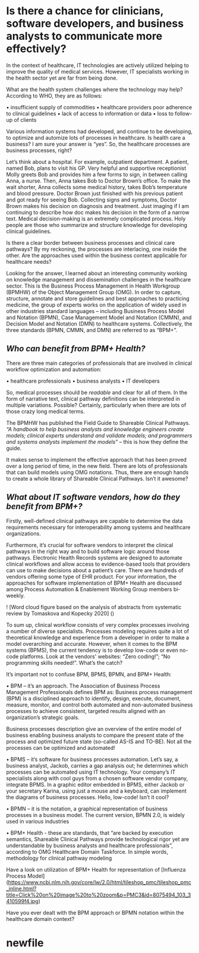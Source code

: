 # **Is there a chance for clinicians, software developers, and business analysts to communicate more effectively?** 

In the context of healthcare, IT technologies are actively utilized helping to improve the quality of medical services. However, IT specialists working in the health sector yet are far from being done.

What are the health system challenges where the technology may help? According to WHO, they are as follows: 

•	insufficient supply of commodities
•	healthcare providers poor adherence to clinical guidelines
•	lack of access to information or data
•	loss to follow-up of clients

Various information systems had developed, and continue to be developing, to optimize and automize lots of processes in healthcare. Is health care a business? I am sure your answer is “yes”. So, the healthcare processes are business processes, right? 

Let’s think about a hospital. For example, outpatient department. A patient, named Bob, plans to visit his GP. Very helpful and supportive receptionist Molly greets Bob and provides him a few forms to sign, in between calling Anna, a nurse. Then, Anna takes Bob to Doctor Brown’s office. To make the wait shorter, Anna collects some medical history, takes Bob’s temperature and blood pressure. Doctor Brown just finished with his previous patient and got ready for seeing Bob. Collecting signs and symptoms, Doctor Brown makes his decision on diagnosis and treatment. Just imaging if I am continuing to describe how doc makes his decision in the form of a narrow text. Medical decision-making is an extremely complicated process. Holy people are those who summarize and structure knowledge for developing clinical guidelines. 

Is there a clear border between business processes and clinical care pathways? By my reckoning, the processes are interlacing, one inside the other. Are the approaches used within the business context applicable for healthcare needs? 

Looking for the answer, I learned about an interesting community working on knowledge management and dissemination challenges in the healthcare sector. This is the Business Process Management in Health Workgroup (BPMHW) of the Object Management Group (OMG). In order to capture, structure, annotate and store guidelines and best approaches to practicing medicine, the group of experts works on the application of widely used in other industries standard languages – including Business Process Model and Notation (BPMN), Case Management Model and Notation (CMMN), and Decision Model and Notation (DMN) to healthcare systems. Collectively, the three standards (BPMN, CMMN, and DMN) are referred to as “BPM+”. 

## ***Who can benefit from BPM+ Health?***

There are three main categories of professionals that are involved in clinical workflow optimization and automation: 

•	healthcare professionals
•	business analysts
•	IT developers

So, medical processes should be *readable* and clear for all of them. In the form of narrative text, clinical pathway definitions can be interpreted in multiple variations. Possible? Certainly, particularly when there are lots of those crazy long medical terms. 

The BPMHW has published the Field Guide to Shareable Clinical Pathways. *“A handbook to help business analysts and knowledge engineers create models; clinical experts understand and validate models; and programmers and systems analysts implement the models”* – this is how they define the guide.

It makes sense to implement the effective approach that has been proved over a long period of time, in the new field. There are lots of professionals that can build models using OMG notations. Thus, there are enough hands to create a whole library of Shareable Clinical Pathways. Isn’t it awesome? 

## ***What about IT software vendors, how do they benefit from BPM+?*** 

Firstly, well-defined clinical pathways are capable to determine the data requirements necessary for interoperability among systems and healthcare organizations.

Furthermore, it’s crucial for software vendors to interpret the clinical pathways in the right way and to build software logic around those pathways. Electronic Health Records systems are designed to automate clinical workflows and allow access to evidence-based tools that providers can use to make decisions about a patient’s care. There are hundreds of vendors offering some type of EHR product. For your information, the approaches for software implementation of BPM+ Health are discussed among Process Automation & Enablement Working Group members bi-weekly.

 
! [Word cloud figure based on the analysis of abstracts from systematic review by Tomaskova and Kopecky 2020] ()

To sum up, clinical workflow consists of very complex processes involving a number of diverse specialists. Processes modeling requires quite a lot of theoretical knowledge and experience from a developer in order to make a model overarching and accurate. However, when it comes to the BPM systems (BPMS), the current tendency is to develop low-code or even no-code platforms. Look at the vendors' websites: “Zero coding!”; “No programming skills needed!”.
What’s the catch?

It’s important not to confuse BPM, BPMS, BPMN, and BPM+ Health:
 
•	BPM – it’s an approach. The Association of Business Process Management Professionals defines BPM as:
Business process management (BPM) is a disciplined approach to identify, design, execute, document, measure, monitor, and control both automated and non-automated business processes to achieve consistent, targeted results aligned with an organization’s strategic goals.

Business processes description give an overview of the entire model of business enabling business analysts to compare the present state of the process and optimized future state (so-called AS-IS and TO-BE). Not all the processes can be optimized and automated!


•	BPMS – it’s software for business processes automation. Let’s say, a business analyst, Jackob, carries a gap analysis out; he determines which processes can be automated using IT technology. Your company’s IT specialists along with cool guys from a chosen software vendor company, integrate BPMS. In a graphic editor embedded in BPMS, either Jackob or your secretary Karina, using just a mouse and a keyboard, can implement the diagrams of business processes. Hello, low-code! Isn’t it cool?

•	BPMN – it is the notation, a graphical representation of business processes in a business model. The current version, BPMN 2.0, is widely used in various industries

•	BPM+ Health - these are standards, that “are backed by execution semantics, Shareable Clinical Pathways provide technological rigor yet are understandable by business analysts and healthcare professionals”, according to OMG Healthcare Domain Taskforce. In simple words, methodology for clinical pathway modeling


Have a look on utilization of BPM+ Health for representation of	[Influenza Process Model] (https://www.ncbi.nlm.nih.gov/core/lw/2.0/html/tileshop_pmc/tileshop_pmc_inline.html?title=Click%20on%20image%20to%20zoom&p=PMC3&id=8075494_103_3410599f4.jpg)

Have you ever dealt with the BPM approach or BPMN notation within the healthcare domain context?    
# newfile
